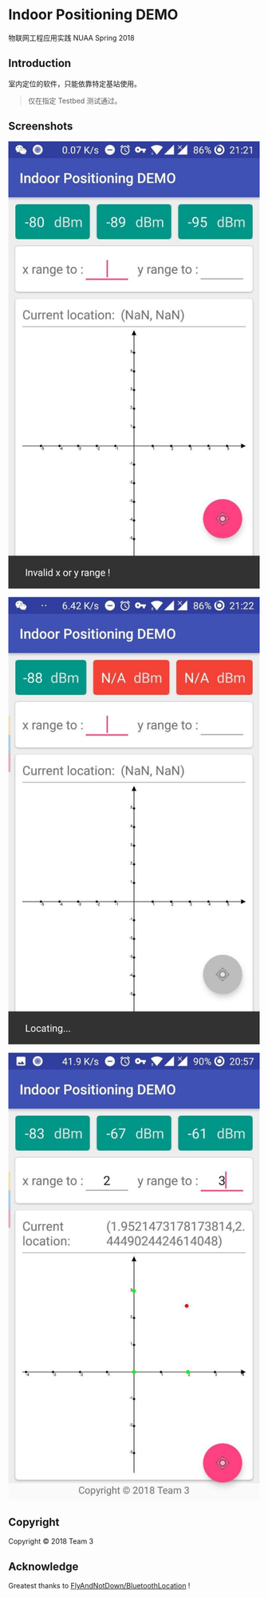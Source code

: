 # Indoor Positioning DEMO

物联网工程应用实践 NUAA Spring 2018

## Introduction

室内定位的软件，只能依靠特定基站使用。

> 仅在指定 Testbed 测试通过。

## Screenshots

![invalid](pics/photo_2018-05-30_21-23-26.jpg)

![getting location](pics/photo_2018-05-30_21-23-23.jpg)

![done](pics/photo_2018-05-30_21-23-10.jpg)

## Copyright

Copyright &copy; 2018 Team 3

## Acknowledge

Greatest thanks to [FlyAndNotDown/BluetoothLocation](https://github.com/FlyAndNotDown/BluetoothLocation) !